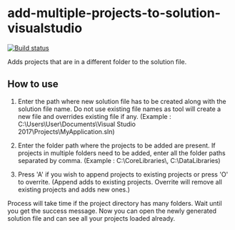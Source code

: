 # add-multiple-projects-to-solution-visualstudio

[![Build status](https://ci.appveyor.com/api/projects/status/e7ayw7dq4alvdte2/branch/master?svg=true)](https://ci.appveyor.com/project/jayasurya101010/add-multiple-projects-to-solution-visualstudio)

Adds projects that are in a different folder to the solution file.

## How to use

1. Enter the path where new solution file has to be created along with the solution file name. Do not use existing file names as tool will create a new file and overrides existing file if any.
(Example : C:\Users\User\Documents\Visual Studio 2017\Projects\MyApplication.sln)

2. Enter the folder path where the projects to be added are present. If projects in multiple folders need to be added, enter all the folder paths separated by comma.
(Example : C:\\CoreLibraries\\, C:\\DataLibraries)

3. Press 'A' if you wish to append projects to existing projects or press 'O' to overrite.
(Append adds to existing projects. Overrite will remove all existing projects and adds new ones.)

Process will take time if the project directory has many folders. Wait until you get the success message. Now you can open the newly generated solution file and can see all your projects loaded already. 